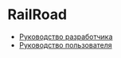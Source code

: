 # RailRoad

* [Руководство разработчика](https://github.com/SevakAvet/RailRoad/blob/master/devguide.md)
* [Руководство пользователя](https://github.com/SevakAvet/RailRoad/blob/master/userguide.md)

